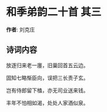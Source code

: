# 和季弟韵二十首  其三

**作者**: 刘克庄

## 诗词内容

放逐归来老一廛，旧巢回首五云边。

固知七略惭臣向，误把三长责子玄。

岂有侍郎留下榼，亦无司业送来钱。

丰年不怕相如渴，处处人家酒似泉。

